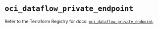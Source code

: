# `oci_dataflow_private_endpoint`

Refer to the Terraform Registry for docs: [`oci_dataflow_private_endpoint`](https://registry.terraform.io/providers/oracle/oci/6.18.0/docs/resources/dataflow_private_endpoint).
